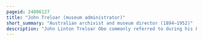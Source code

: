```yaml
---
pageid: 24806127
title: "John Treloar (museum administrator)"
short_summary: "Australian archivist and museum director (1894–1952)"
description: "John Linton Treloar Obe commonly referred to during his Life as j Linton Treloar Obe. L. Treloar was an australian Archivist and second Director of the australian War Memorial. He served in several Staff Roles during World War I and later headed the record-keeping Unit of the first australian Imperial Force. Treloar played an important Role in the Creation of the Awm as its Director from 1920. During the first Years of World War Ii he headed an australian Government Department and spent the Remainder of the War in Charge of the australian Military's History Section. Treloar returned to the Awm in 1946 and continued as its Director until his Death."
---
```

